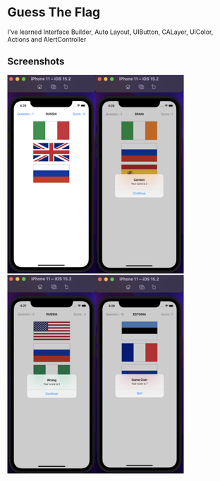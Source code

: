 
# Guess The Flag
<p>I've learned Interface Builder, Auto Layout, UIButton, CALayer, UIColor, Actions and AlertController</p>


## Screenshots
<img src="https://github.com/Furkansarip/HackingwithSwiftProjects/blob/main/Project2/Screenshots/main.png" width=200 height=450/><img src="https://github.com/Furkansarip/HackingwithSwiftProjects/blob/main/Project2/Screenshots/correct.png" width=200 height=450/><img src="https://github.com/Furkansarip/HackingwithSwiftProjects/blob/main/Project2/Screenshots/wrong.png" width=200 height=450/><img src="https://github.com/Furkansarip/HackingwithSwiftProjects/blob/main/Project2/Screenshots/gameover.png" width=200 height=450/>


